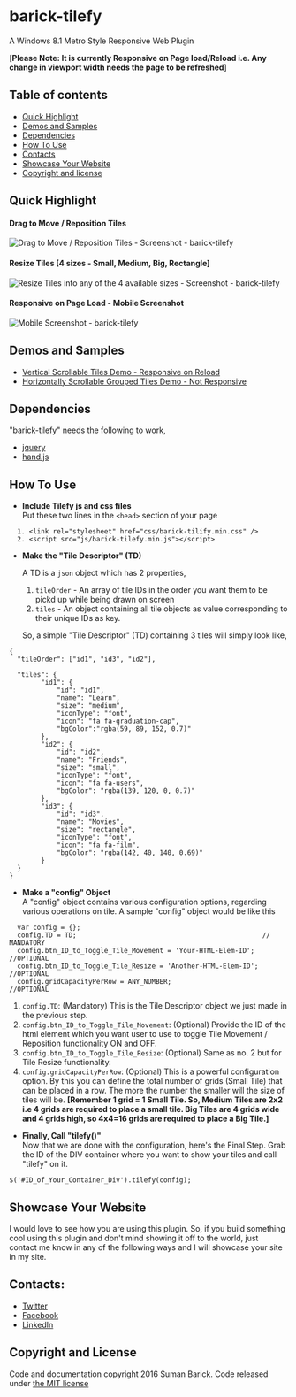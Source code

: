 # barick-tilefy
A Windows 8.1 Metro Style Responsive Web Plugin 

[**Please Note: It is currently Responsive on Page load/Reload i.e. Any change in viewport width needs the page to be refreshed**]



## Table of contents

* [Quick Highlight](#quick-highlight)
* [Demos and Samples](#demos-and-samples)
* [Dependencies](#dependencies)
* [How To Use](#how-to-use)
* [Contacts](#contacts)
* [Showcase Your Website](#showcase-your-website)
* [Copyright and license](#copyright-and-license)



## Quick Highlight

#### Drag to Move / Reposition Tiles
![Drag to Move / Reposition Tiles - Screenshot - barick-tilefy](img/screens/RepositionTiles.gif)

#### Resize Tiles [4 sizes - Small, Medium, Big, Rectangle]
![Resize Tiles into any of the 4 available sizes - Screenshot - barick-tilefy](img/screens/ResizeTiles.gif)

#### Responsive on Page Load - Mobile Screenshot
![Mobile Screenshot - barick-tilefy](img/screens/barick-tilefy-mobile-screenshot.jpg)


## Demos and Samples
* [Vertical Scrollable Tiles Demo - Responsive on Reload](http://barick.in)
* [Horizontally Scrollable Grouped Tiles Demo - Not Responsive](http://codotronix.github.io/barick-tilefy/samples/horizontal-scroll-demo/)



## Dependencies
"barick-tilefy" needs the following to work,
* [jquery](https://jquery.com/)
* [hand.js](https://handjs.codeplex.com/)



## How To Use

* **Include Tilefy js and css files** <br/>
  Put these two lines in the `<head>` section of your page

```
  1. <link rel="stylesheet" href="css/barick-tilify.min.css" />
  2. <script src="js/barick-tilefy.min.js"></script>

```

* **Make the "Tile Descriptor" (TD)**<br/>

  A TD is a `json` object which has 2 properties,
  1. `tileOrder` - An array of tile IDs in the order you want them to be pickd up while being drawn on screen
  2. `tiles` - An object containing all tile objects as value corresponding to their unique IDs as key.
  
  So, a simple "Tile Descriptor" (TD) containing 3 tiles will simply look like,
```
{
  "tileOrder": ["id1", "id3", "id2"],
    
  "tiles": {
        "id1": {
            "id": "id1",
            "name": "Learn",
            "size": "medium",
            "iconType": "font",
            "icon": "fa fa-graduation-cap",
            "bgColor":"rgba(59, 89, 152, 0.7)"
        },
        "id2": {
            "id": "id2",
            "name": "Friends",
            "size": "small",
            "iconType": "font",
            "icon": "fa fa-users",
            "bgColor": "rgba(139, 120, 0, 0.7)"
        },
        "id3": {
            "id": "id3",
            "name": "Movies",
            "size": "rectangle",
            "iconType": "font",
            "icon": "fa fa-film",
            "bgColor": "rgba(142, 40, 140, 0.69)"
        }
  }
}

```


* **Make a "config" Object** <br/>
  A "config" object contains various configuration options, regarding various operations on tile. A sample "config" object would be like this

```
  var config = {};
  config.TD = TD;                                               // MANDATORY
  config.btn_ID_to_Toggle_Tile_Movement = 'Your-HTML-Elem-ID';  //OPTIONAL
  config.btn_ID_to_Toggle_Tile_Resize = 'Another-HTML-Elem-ID'; //OPTIONAL
  config.gridCapacityPerRow = ANY_NUMBER;                       //OPTIONAL
```

  1. `config.TD`: (Mandatory) This is the Tile Descriptor object we just made in the previous step.
  2. `config.btn_ID_to_Toggle_Tile_Movement`: (Optional) Provide the ID of the html element which you want user to use to toggle Tile Movement / Reposition functionality ON and OFF.
  3. `config.btn_ID_to_Toggle_Tile_Resize`: (Optional) Same as no. 2 but for Tile Resize functionality.
  4. `config.gridCapacityPerRow`: (Optional) This is a powerful configuration option. By this you can define the total number of grids (Small Tile) that can be placed in a row. The more the number the smaller will the size of tiles will be.
  **[Remember 1 grid = 1 Small Tile. So, Medium Tiles are 2x2 i.e 4 grids are required to place a small tile. Big Tiles are 4 grids wide and 4 grids high, so 4x4=16 grids are required to place a Big Tile.]**



* **Finally, Call "tilefy()"** <br/>
Now that we are done with the configuration, here's the Final Step. Grab the ID of the DIV container where you want to show your tiles and call "tilefy" on it.

```
$('#ID_of_Your_Container_Div').tilefy(config);
```


## Showcase Your Website
I would love to see how you are using this plugin. So, if you build something cool using this plugin and don't mind showing it off to the world, just contact me know in any of the following ways and I will showcase your site in my site.


## Contacts:
* [Twitter](https://twitter.com/codotronix)
* [Facebook](https://www.facebook.com/codotronix)
* [LinkedIn](https://www.linkedin.com/in/sumanbarick)



## Copyright and License
Code and documentation copyright 2016 Suman Barick. Code released under [the MIT license](https://github.com/codotronix/barick-tilefy/blob/master/LICENSE)
